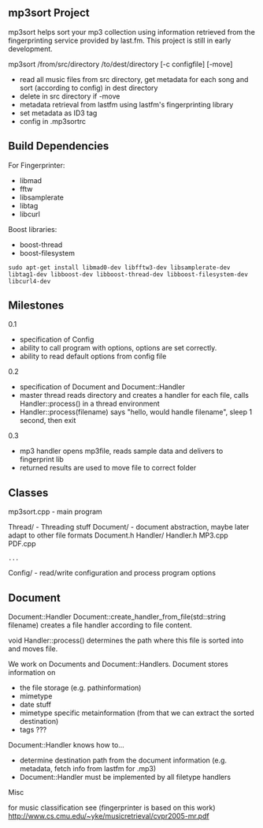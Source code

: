 mp3sort Project
-----------------
mp3sort helps sort your mp3 collection using information retrieved from the fingerprinting service provided by last.fm.
This project is still in early development.

mp3sort /from/src/directory /to/dest/directory [-c configfile] [-move]

- read all music files from src directory, get metadata for each song and sort (according to config) in dest directory
- delete in src directory if -move
- metadata retrieval from lastfm using lastfm's fingerprinting library
- set metadata as ID3 tag
- config in .mp3sortrc

Build Dependencies
---------------------------

For Fingerprinter:
- libmad
- fftw
- libsamplerate
- libtag
- libcurl

Boost libraries:
- boost-thread
- boost-filesystem

```
sudo apt-get install libmad0-dev libfftw3-dev libsamplerate-dev libtag1-dev libboost-dev libboost-thread-dev libboost-filesystem-dev libcurl4-dev
```

Milestones
----------------------------

0.1
- specification of Config 
- ability to call program with options, options are set correctly.
- ability to read default options from config file

0.2
- specification of Document and Document::Handler
- master thread reads directory and creates a handler for each file, calls Handler::process() in a thread environment
- Handler::process(filename) says "hello, would handle filename", sleep 1 second, then exit

0.3
- mp3 handler opens mp3file, reads sample data and delivers to fingerprint lib
- returned results are used to move file to correct folder

Classes
--------------------
mp3sort.cpp 	- main program

Thread/		- Threading stuff
Document/	- document abstraction, maybe later adapt to other file formats
	Document.h
	Handler/
		Handler.h
		MP3.cpp
		PDF.cpp
	
	...
Config/		- read/write configuration and process program options

Document
-------------------

Document::Handler Document::create_handler_from_file(std::string filename) 
creates a file handler according to file content.

void Handler::process() 
determines the path where this file is sorted into and moves file.

We work on Documents and Document::Handlers.
Document stores information on
- the file storage (e.g. pathinformation)
- mimetype
- date stuff
- mimetype specific metainformation (from that we can extract the sorted destination)
- tags ???


Document::Handler knows how to...
- determine destination path from the document information (e.g. metadata, fetch info from lastfm for .mp3)
- Document::Handler must be implemented by all filetype handlers

Misc

for music classification see (fingerprinter is based on this work)
http://www.cs.cmu.edu/~yke/musicretrieval/cvpr2005-mr.pdf

